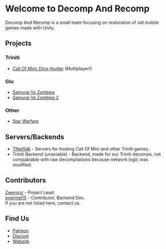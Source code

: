 # Welcome to Decomp And Recomp

Decomp And Recomp is a small team focusing on restoration of old mobile games made with Unity.

## Projects

### Triniti
- [Call Of Mini: Dino Hunter](https://github.com/Decomp-And-Recomp/Call-Of-Mini-Dino-Hunter) (Multiplayer!)

### Glu
- [Samurai Vs Zombies](https://github.com/Decomp-And-Recomp/Samurai-Vs-Zombies)
- [Samurai Vs Zombies 2](https://github.com/Decomp-And-Recomp/Samurai-Vs-Zombies-2)

### Other
- [Star Warfare](https://github.com/Decomp-And-Recomp/Star-Warfare)

## Servers/Backends

- [TNetSdk](https://github.com/Decomp-And-Recomp/TNetSdk-Backend) - Servers for hosting Call Of Mini and other Triniti games.  
- Triniti Backend (unaviable) - Backend, made for our Triniti decomps, not compabiable with raw decompilations because network logic was modified.

## Contributors
[Zweronz](https://github.com/Zweronz) - Project Lead.  
[overmet15](https://github.com/overmet15) - Contributor, Backend Dev.  
If you are not listed here, contact us.

## Find Us
- [Patreon](https://www.patreon.com/c/Zweronz)
- [Discord](https://discord.gg/Vd3VhGQceR)
- [Website](https://recompilation.net/)
